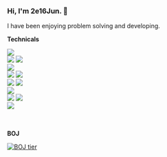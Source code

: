 
### Hi, I'm 2e16Jun. 👋
I have been enjoying problem solving and developing.

**Technicals**

<div> 
  <img src="https://img.shields.io/badge/python-3776AB?style=for-the-badge&logo=python&logoColor=white">   
  <br>
  <img src="https://img.shields.io/badge/django-092E20?style=for-the-badge&logo=django&logoColor=white">
  <img src="https://img.shields.io/badge/fastapi-009688?style=for-the-badge&logo=fastapi&logoColor=white">
  <br>
  <img src="https://img.shields.io/badge/mysql-4479A1?style=for-the-badge&logo=mysql&logoColor=white">
  <br>
  <img src="https://img.shields.io/badge/kubernetes-326CE5?style=for-the-badge&logo=kubernetes&logoColor=white">
  <img src="https://img.shields.io/badge/docker-326CE5?style=for-the-badge&logo=docker&logoColor=white">
  <br>
  <img src="https://img.shields.io/badge/jenkins-D24939?style=for-the-badge&logo=jenkins&logoColor=white">
  <img src="https://img.shields.io/badge/argo-EF7B4D?style=for-the-badge&logo=argo&logoColor=white">
  <br>
  <img src="https://img.shields.io/badge/linux-FCC624?style=for-the-badge&logo=linux&logoColor=black"> 
  <br>
  <img src="https://img.shields.io/badge/aws-232F3E?style=for-the-badge&logo=amazonaws&logoColor=white">   
  <img src="https://img.shields.io/badge/azure-0078D4?style=for-the-badge&logo=microsoftazure&logoColor=white">
  <br>
  <img src="https://img.shields.io/badge/terraform-7B42BC?style=for-the-badge&logo=terraform&logoColor=white">
  <br>
</div>

<br/>
<br/>

**BOJ**

[![BOJ tier](http://mazassumnida.wtf/api/mini/generate_badge?boj=null3437)](https://www.acmicpc.net/user/null3437)
